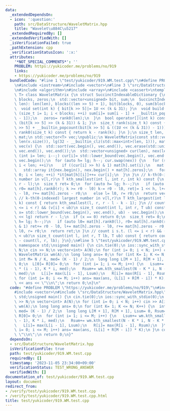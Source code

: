 ```yaml
---
data:
  _extendedDependsOn:
  - icon: ':question:'
    path: src/DataStructure/WaveletMatrix.hpp
    title: "Wavelet\u884C\u5217"
  _extendedRequiredBy: []
  _extendedVerifiedWith: []
  _isVerificationFailed: true
  _pathExtension: cpp
  _verificationStatusIcon: ':x:'
  attributes:
    '*NOT_SPECIAL_COMMENTS*': ''
    PROBLEM: https://yukicoder.me/problems/no/919
    links:
    - https://yukicoder.me/problems/no/919
  bundledCode: "#line 1 \"test/yukicoder/919.WM.test.cpp\"\n#define PROBLEM \"https://yukicoder.me/problems/no/919\"\
    \n#include <iostream>\n#include <vector>\n#line 3 \"src/DataStructure/WaveletMatrix.hpp\"\
    \n#include <algorithm>\n#include <array>\n#include <cassert>\ntemplate <class\
    \ T> class WaveletMatrix {\n struct SuccinctIndexableDictionary {\n  size_t len,\
    \ blocks, zeros;\n  std::vector<unsigned> bit, sum;\n  SuccinctIndexableDictionary(size_t\
    \ len): len(len), blocks((len >> 5) + 1), bit(blocks, 0), sum(blocks, 0) {}\n\
    \  void set(int k) { bit[k >> 5]|= 1U << (k & 31); }\n  void build() {\n   for\
    \ (size_t i= 1; i < blocks; ++i) sum[i]= sum[i - 1] + __builtin_popcount(bit[i\
    \ - 1]);\n   zeros= rank0(len);\n  }\n  bool operator[](int k) const { return\
    \ (bit[k >> 5] >> (k & 31)) & 1; }\n  size_t rank(size_t k) const { return (sum[k\
    \ >> 5] + __builtin_popcount(bit[k >> 5] & ((1U << (k & 31)) - 1))); }\n  size_t\
    \ rank0(size_t k) const { return k - rank(k); }\n };\n size_t len, lg;\n std::vector<SuccinctIndexableDictionary>\
    \ mat;\n std::vector<T> vec;\npublic:\n WaveletMatrix(const std::vector<T> &v):\
    \ len(v.size()), lg(32 - __builtin_clz(std::max<int>(len, 1))), mat(lg, len),\
    \ vec(v) {\n  std::sort(vec.begin(), vec.end()), vec.erase(std::unique(vec.begin(),\
    \ vec.end()), vec.end());\n  std::vector<unsigned> cur(len), nex(len);\n  for\
    \ (int i= len; i--;) cur[i]= std::lower_bound(vec.begin(), vec.end(), v[i]) -\
    \ vec.begin();\n  for (auto h= lg; h--; cur.swap(nex)) {\n   for (size_t i= 0;\
    \ i < len; ++i)\n    if ((cur[i] >> h) & 1) mat[h].set(i);\n   mat[h].build();\n\
    \   std::array it{nex.begin(), nex.begin() + mat[h].zeros};\n   for (size_t i=\
    \ 0; i < len; ++i) *it[mat[h][i]]++= cur[i];\n  }\n }\n // k-th(0-indexed) smallest\
    \ number in v[l,r)\n T kth_smallest(int l, int r, int k) const {\n  assert(k <\
    \ r - l);\n  size_t ret= 0;\n  for (auto h= lg; h--;)\n   if (auto l0= mat[h].rank0(l),\
    \ r0= mat[h].rank0(r); k >= r0 - l0) k-= r0 - l0, ret|= 1 << h, l+= mat[h].zeros\
    \ - l0, r+= mat[h].zeros - r0;\n   else l= l0, r= r0;\n  return vec[ret];\n }\n\
    \ // k-th(0-indexed) largest number in v[l,r)\n T kth_largest(int l, int r, int\
    \ k) const { return kth_smallest(l, r, r - l - k - 1); }\n // count i s.t. (l\
    \ <= i < r) && (v[i] < ub)\n size_t count(int l, int r, T ub) const {\n  size_t\
    \ x= std::lower_bound(vec.begin(), vec.end(), ub) - vec.begin();\n  if (x >= 1u\
    \ << lg) return r - l;\n  if (x == 0) return 0;\n  size_t ret= 0;\n  for (auto\
    \ h= lg; h--;)\n   if (auto l0= mat[h].rank0(l), r0= mat[h].rank0(r); (x >> h)\
    \ & 1) ret+= r0 - l0, l+= mat[h].zeros - l0, r+= mat[h].zeros - r0;\n   else l=\
    \ l0, r= r0;\n  return ret;\n }\n // count i s.t. (l <= i < r) && (lb <= v[i]\
    \ < ub)\n size_t count(int l, int r, T lb, T ub) const { return count(l, r, ub)\
    \ - count(l, r, lb); }\n};\n#line 5 \"test/yukicoder/919.WM.test.cpp\"\nusing\
    \ namespace std;\nsigned main() {\n cin.tie(0);\n ios::sync_with_stdio(0);\n int\
    \ N;\n cin >> N;\n vector<int> A(N);\n for (int i= 0; i < N; i++) cin >> A[i];\n\
    \ WaveletMatrix wm(A);\n long long ans= 0;\n for (int K= 1; K <= N; K++) {\n \
    \ int M= N / K, med= (K - 1) / 2;\n  long long L[M + 1], R[M + 1], Lsum= 0, Rsum=\
    \ 0;\n  L[0]= R[0]= 0;\n  for (int i= 1; i <= M; i++) {\n   Lsum+= wm.kth_smallest(K\
    \ * (i - 1), K * i, med);\n   Rsum+= wm.kth_smallest(N - K * i, N - K * (i - 1),\
    \ med);\n   L[i]= max(L[i - 1], Lsum);\n   R[i]= max(R[i - 1], Rsum);\n  }\n \
    \ for (int i= 0; i <= M; i++) ans= max(ans, (L[i] + R[M - i]) * K);\n }\n cout\
    \ << ans << \"\\n\";\n return 0;\n}\n"
  code: "#define PROBLEM \"https://yukicoder.me/problems/no/919\"\n#include <iostream>\n\
    #include <vector>\n#include \"src/DataStructure/WaveletMatrix.hpp\"\nusing namespace\
    \ std;\nsigned main() {\n cin.tie(0);\n ios::sync_with_stdio(0);\n int N;\n cin\
    \ >> N;\n vector<int> A(N);\n for (int i= 0; i < N; i++) cin >> A[i];\n WaveletMatrix\
    \ wm(A);\n long long ans= 0;\n for (int K= 1; K <= N; K++) {\n  int M= N / K,\
    \ med= (K - 1) / 2;\n  long long L[M + 1], R[M + 1], Lsum= 0, Rsum= 0;\n  L[0]=\
    \ R[0]= 0;\n  for (int i= 1; i <= M; i++) {\n   Lsum+= wm.kth_smallest(K * (i\
    \ - 1), K * i, med);\n   Rsum+= wm.kth_smallest(N - K * i, N - K * (i - 1), med);\n\
    \   L[i]= max(L[i - 1], Lsum);\n   R[i]= max(R[i - 1], Rsum);\n  }\n  for (int\
    \ i= 0; i <= M; i++) ans= max(ans, (L[i] + R[M - i]) * K);\n }\n cout << ans <<\
    \ \"\\n\";\n return 0;\n}"
  dependsOn:
  - src/DataStructure/WaveletMatrix.hpp
  isVerificationFile: true
  path: test/yukicoder/919.WM.test.cpp
  requiredBy: []
  timestamp: '2023-11-05 23:34:00+09:00'
  verificationStatus: TEST_WRONG_ANSWER
  verifiedWith: []
documentation_of: test/yukicoder/919.WM.test.cpp
layout: document
redirect_from:
- /verify/test/yukicoder/919.WM.test.cpp
- /verify/test/yukicoder/919.WM.test.cpp.html
title: test/yukicoder/919.WM.test.cpp
---
```

